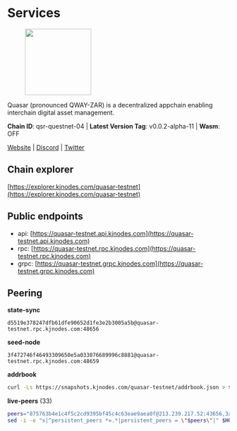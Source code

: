 # Services

<figure><img src="https://raw.githubusercontent.com/kj89/testnet_manuals/main/pingpub/logos/quasar.png" width="150" alt=""><figcaption></figcaption></figure>

Quasar (pronounced QWAY-ZAR) is a decentralized  appchain enabling interchain digital asset management.

**Chain ID**: qsr-questnet-04 | **Latest Version Tag**: v0.0.2-alpha-11 | **Wasm**: OFF

[Website](https://www.quasar.fi) | [Discord](https://discord.gg/quasarfi) | [Twitter](https://twitter.com/QuasarFi)




## Chain explorer
[https://explorer.kjnodes.com/quasar-testnet](https://explorer.kjnodes.com/quasar-testnet)

## Public endpoints

* api: [https://quasar-testnet.api.kjnodes.com](https://quasar-testnet.api.kjnodes.com)
* rpc: [https://quasar-testnet.rpc.kjnodes.com](https://quasar-testnet.rpc.kjnodes.com)
* grpc: [https://quasar-testnet.grpc.kjnodes.com](https://quasar-testnet.grpc.kjnodes.com)

## Peering

**state-sync**

```text
d5519e378247dfb61dfe90652d1fe3e2b3005a5b@quasar-testnet.rpc.kjnodes.com:48656
```

**seed-node**

```text
3f472746f46493309650e5a033076689996c8881@quasar-testnet.rpc.kjnodes.com:48659
```

**addrbook**
```bash
curl -Ls https://snapshots.kjnodes.com/quasar-testnet/addrbook.json > $HOME/.quasarnode/config/addrbook.json
```

**live-peers** (33)
```bash
peers="875763b4e1c4f5c2cd9395bf45c4c63eae9aea0f@213.239.217.52:43656,3a23a31e1b57f1d631edb7e9b397fe80551cc899@15.235.49.9:26656,d5519e378247dfb61dfe90652d1fe3e2b3005a5b@65.109.68.190:48656,1cabd0846030da442b347bb17fe02860796d253f@49.12.123.97:16656,ead98bd83daf1c4a68b3b78a3c3cd28d0637ddcd@178.128.85.30:53656,45848bc173bddbf7c685938dfada535ee5a1895b@65.109.23.114:18256,8937bdacf1f0c8b2d1ffb4606554eaf08bd55df4@5.75.255.107:26656,41ee7632f310c035235828ce03c208dbe1e24d7d@38.146.3.204:18256,a03b3f70544b32d69f322850ad2d0047973b7358@65.109.92.240:17586,b35f3493df8c3be232fe75ef7f4d0cb9d0f59668@65.109.70.23:18256,01ea9968bcacd6276f9f01ca04907953d25c2168@173.212.222.167:31656,c7c43689fe3a74d14d8159f80d070c763cbc5a81@96.234.160.22:26656,a23f002bda10cb90fa441a9f2435802b35164441@38.146.3.203:18256,7ba6ff4db4685f5196590825ca5f1a131886811d@213.202.222.182:29656,dcf78ede935a42361895928d35119ed4789abb9c@65.109.85.225:8090,1112acc7479a8a1afb0777b0b9a39fb1f7e77abd@34.175.69.87:26656,7ef67269c8ec37ff8a538a5ae83ca670fd2da686@144.126.135.137:36656,979139a41488ea532f0929682ab99659afd5266b@213.239.207.175:43656,1608ddec15a0b46785bf864b8b9666c0421ad55f@65.21.170.3:30656,5b7f8cc1a8fd8c5bc7331b26872fceb2811325ee@65.109.89.5:37656,966acc999443bae0857604a9fce426b5e09a7409@65.108.105.48:18256,46ab1cfab36eeebc9b073612d69fee1c634b22d4@147.182.244.154:26656,eeb4f094eaa62841b4a9a73f0560d6aa1fa87482@65.108.231.124:29656,08e7f2b6dcb630cb53b907018d7e9916922ecb21@137.184.160.32:2686,7bb4b5a06aba143e60ed8b70ab40d85f0b626af1@192.241.148.214:48656,5066dbc8df3696b9ffa8d92a80a7acbbccfa7c17@165.22.111.218:53656,3f8a9c71fa1a6008e8b5e10ef949e921f92cefba@185.219.142.32:05656,ad118729e8f212a85d547a6049e29ec22e6cbef6@45.67.216.40:41256,20af0bf9bdf951201cb6edc898e7e4c14c49435a@5.9.121.55:41856,fdc1babb7ad4d97a911d32b0545220c8ceca57a8@128.199.8.206:53656,69ad6dcb2c04dfb80f5f3709bcf639bc88126312@104.198.12.220:53656,b2f0b655bcbec1dc0d2bf593d227d4c2e65441c9@38.242.230.118:14656,ade4d8bc8cbe014af6ebdf3cb7b1e9ad36f412c0@176.9.82.221:18256"
sed -i -e "s|^persistent_peers *=.*|persistent_peers = \"$peers\"|" $HOME/.quasarnode/config/config.toml
```
